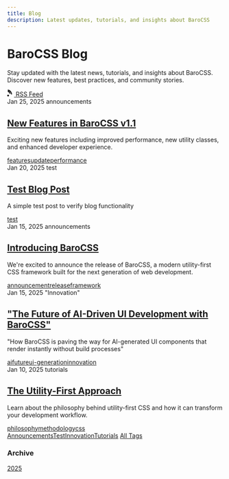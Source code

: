 ```yaml
---
title: Blog
description: Latest updates, tutorials, and insights about BaroCSS
---
```


<div class="blog-layout">
  <div class="blog-header">
    <h1>BaroCSS Blog</h1>
    <p>Stay updated with the latest news, tutorials, and insights about BaroCSS. Discover new features, best practices, and community stories.</p>
    <div class="blog-subscribe">
      <a href="/blog/feed.xml" class="rss-link" title="Subscribe to RSS feed">
        <svg width="16" height="16" viewBox="0 0 24 24" fill="currentColor">
          <path d="M6.503 20.752c0 1.794-1.456 3.248-3.251 3.248S0 22.546 0 20.752s1.456-3.248 3.252-3.248 3.251 1.454 3.251 3.248zM2.111 0C9.465 0 16.9 7.434 16.9 16.788h-3.252C13.648 10.28 8.62 5.252 2.111 5.252V0zm0 5.252c5.238 0 9.49 4.252 9.49 9.49h-3.252c0-3.446-2.792-6.238-6.238-6.238V5.252z"/>
        </svg>
        RSS Feed
      </a>
    </div>
  </div>

  <div class="blog-posts-list">
    <article class="blog-post-item">
      <div class="blog-post-meta">
        <span class="blog-post-date">Jan 25, 2025</span>
        <span class="blog-post-category">announcements</span>
      </div>
      <h2 class="blog-post-title">
        <a href="/blog/2025/new-features-announcement">New Features in BaroCSS v1.1</a>
      </h2>
      <p class="blog-post-excerpt">
        Exciting new features including improved performance, new utility classes, and enhanced developer experience.
      </p>
      <div class="blog-post-tags">
        <a href="/blog/tags/features" class="blog-post-tag">features</a><a href="/blog/tags/update" class="blog-post-tag">update</a><a href="/blog/tags/performance" class="blog-post-tag">performance</a>
      </div>
    </article>
    <article class="blog-post-item">
      <div class="blog-post-meta">
        <span class="blog-post-date">Jan 20, 2025</span>
        <span class="blog-post-category">test</span>
      </div>
      <h2 class="blog-post-title">
        <a href="/blog/2025/test-post">Test Blog Post</a>
      </h2>
      <p class="blog-post-excerpt">
        A simple test post to verify blog functionality
      </p>
      <div class="blog-post-tags">
        <a href="/blog/tags/test" class="blog-post-tag">test</a>
      </div>
    </article>
    <article class="blog-post-item">
      <div class="blog-post-meta">
        <span class="blog-post-date">Jan 15, 2025</span>
        <span class="blog-post-category">announcements</span>
      </div>
      <h2 class="blog-post-title">
        <a href="/blog/2025/introducing-@barocss/kit">Introducing BaroCSS</a>
      </h2>
      <p class="blog-post-excerpt">
        We're excited to announce the release of BaroCSS, a modern utility-first CSS framework built for the next generation of web development.
      </p>
      <div class="blog-post-tags">
        <a href="/blog/tags/announcement" class="blog-post-tag">announcement</a><a href="/blog/tags/release" class="blog-post-tag">release</a><a href="/blog/tags/framework" class="blog-post-tag">framework</a>
      </div>
    </article>
    <article class="blog-post-item">
      <div class="blog-post-meta">
        <span class="blog-post-date">Jan 15, 2025</span>
        <span class="blog-post-category">"Innovation"</span>
      </div>
      <h2 class="blog-post-title">
        <a href="/blog/2025/the-future-of-ai-driven-ui">"The Future of AI-Driven UI Development with BaroCSS"</a>
      </h2>
      <p class="blog-post-excerpt">
        "How BaroCSS is paving the way for AI-generated UI components that render instantly without build processes"
      </p>
      <div class="blog-post-tags">
        <a href="/blog/tags/ai" class="blog-post-tag">ai</a><a href="/blog/tags/future" class="blog-post-tag">future</a><a href="/blog/tags/ui-generation" class="blog-post-tag">ui-generation</a><a href="/blog/tags/innovation" class="blog-post-tag">innovation</a>
      </div>
    </article>
    <article class="blog-post-item">
      <div class="blog-post-meta">
        <span class="blog-post-date">Jan 10, 2025</span>
        <span class="blog-post-category">tutorials</span>
      </div>
      <h2 class="blog-post-title">
        <a href="/blog/2025/utility-first-approach">The Utility-First Approach</a>
      </h2>
      <p class="blog-post-excerpt">
        Learn about the philosophy behind utility-first CSS and how it can transform your development workflow.
      </p>
      <div class="blog-post-tags">
        <a href="/blog/tags/philosophy" class="blog-post-tag">philosophy</a><a href="/blog/tags/methodology" class="blog-post-tag">methodology</a><a href="/blog/tags/css" class="blog-post-tag">css</a>
      </div>
    </article>
  </div>

  <div class="blog-categories">
    <a href="/blog/category/announcements" class="blog-category-link">Announcements</a><a href="/blog/category/test" class="blog-category-link">Test</a><a href="/blog/category/Innovation" class="blog-category-link">Innovation</a><a href="/blog/category/tutorials" class="blog-category-link">Tutorials</a>
    <a href="/blog/tags/" class="blog-category-link">All Tags</a>
  </div>

  <div class="blog-archive">
    <h3>Archive</h3>
    <div class="blog-archive-links">
      <a href="/blog/2025" class="blog-archive-link">2025</a>
    </div>
  </div>
</div>